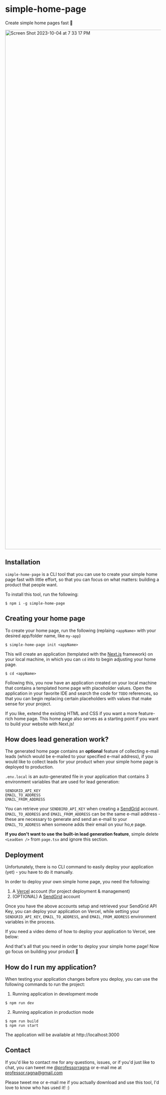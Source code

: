 # simple-home-page

Create simple home pages fast 🚀

<img width="1680" alt="Screen Shot 2023-10-04 at 7 33 17 PM" src="https://github.com/jpbullalayao/simple-home-page/assets/3538024/0e2c0b51-224e-4e54-b945-2ff2127206d9">

## Installation

`simple-home-page` is a CLI tool that you can use to create your simple home page fast with little effort, so that you can focus on what matters: building a product that people want.

To install this tool, run the following:

```
$ npm i -g simple-home-page
```

## Creating your home page

To create your home page, run the following (replaing `<appName>` with your desired app/folder name, like `my-app`)

```
$ simple-home-page init <appName>
```

This will create an application (templated with the [Next.js](https://nextjs.org/) framework) on your local machine, in which you can `cd` into to begin
adjusting your home page.

```
$ cd <appName>
```

Following this, you now have an application created on your local machine that contains a templated home page with placeholder values. Open the application in your favorite IDE and search the code for `TODO` references, so that you can begin replacing certain placeholders with values that make sense for your project.

If you like, extend the existing HTML and CSS if you want a more feature-rich home page. This home page also serves as a starting point if you want to build your website with Next.js!

## How does lead generation work?

The generated home page contains an **optional** feature of collecting e-mail leads (which would be e-mailed to your specified e-mail address), if you would like to collect leads for your product when your simple home page is deployed to production.

`.env.local` is an auto-generated file in your application that contains 3 environment variables that are used for lead generation:

```
SENDGRID_API_KEY
EMAIL_TO_ADDRESS
EMAIL_FROM_ADDRESS
```

You can retrieve your `SENDBIRD_API_KEY` when creating a [SendGrid](https://sendgrid.com/) account. `EMAIL_TO_ADDRESS` and `EMAIL_FROM_ADDRESS` can be the same e-mail address - these are necessary to generate and send an e-mail to your `EMAIL_TO_ADDRESS` when someone adds their email on your ho,e page.

**If you don't want to use the built-in lead generation feature**, simple delete `<LeadGen />` from `page.tsx` and ignore this section.

## Deployment

Unfortunately, there is no CLI command to easily deploy your application (yet) - you have to do it manually.

In order to deploy your own simple home page, you need the following:

1. A [Vercel](https://vercel.com/) account (for project deployment & management)
2. (OPTIONAL) A [SendGrid](https://sendgrid.com/) account

Once you have the above accounts setup and retrieved your SendGrid API Key, you can deploy your application on Vercel, while setting your `SENDGRID_API_KEY`, `EMAIL_TO_ADDRESS`, and `EMAIL_FROM_ADDRESS` environment variables in the process.

If you need a video demo of how to deploy your application to Vercel, see below:

And that's all that you need in order to deploy your simple home page! Now go focus on building your product 🚀

## How do I run my application?

When testing your application changes before you deploy, you can use the following commands to run the project:

1. Running application in development mode

```
$ npm run dev
```

2. Running application in production mode

```
$ npm run build
$ npm run start
```

The application will be available at http://localhost:3000

## Contact

If you'd like to contact me for any questions, issues, or if you'd just like to chat, you can tweet me [@professorragna](https://twitter.com/professorragna) or e-mail me at [professor.ragna@gmail.com](mailto:professor.ragna@gmail.com)

Please tweet me or e-mail me if you actually download and use this tool, I'd love to know who has used it! :)
